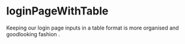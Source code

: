 # loginPageWithTable

Keeping our login page inputs in a table format is more organised and goodlooking fashion .
